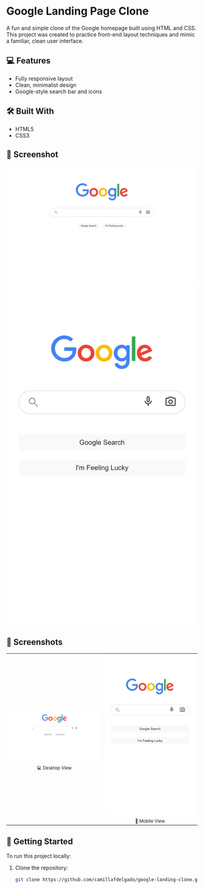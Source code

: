 # Google Landing Page Clone

A fun and simple clone of the Google homepage built using HTML and CSS. This project was created to practice front-end layout techniques and mimic a familiar, clean user interface.

## 💻 Features

- Fully responsive layout
- Clean, minimalist design
- Google-style search bar and icons

## 🛠️ Built With

- HTML5
- CSS3

## 📸 Screenshot

![Desktop Responsive Google Clone Screenshot](./assets/images/desktop-responsive.png)
![iPhone SE Responsive Google Clone Screenshot](./assets/images/iphone-se-responsive.png)

## 📸 Screenshots

<table>
  <tr>
    <td align="center">
      <img src="./assets/images/desktop-responsive.png" alt="Desktop View" width="300" />
      <br />
      <sub>💻 Desktop View</sub>
    </td>
    <td align="center">
      <img src="./assets/images/iphone-se-responsive.png" alt="Mobile View" width="300" />
      <br />
      <sub>📱 Mobile View</sub>
    </td>
  </tr>
</table>

## 🚀 Getting Started

To run this project locally:

1. Clone the repository:
   ```bash
   git clone https://github.com/camillafdelgado/google-landing-clone.git
   ```

